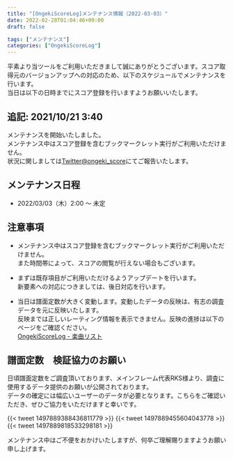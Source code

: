 ```yaml
---
title: "[OngekiScoreLog]メンテナンス情報（2022-03-03）"
date: 2022-02-28T01:04:46+09:00
draft: false

tags: ["メンテナンス"]
categories: ["OngekiScoreLog"]
---
```


平素より当ツールをご利用いただきまして誠にありがとうございます。スコア取得元のバージョンアップへの対応のため、以下のスケジュールでメンテナンスを行います。  
当日は以下の日時までにスコア登録を行いますようお願いいたします。

<!--more-->

<!--
## 追記: 2021/10/22 1:55

メンテナンスを終了いたしました。  
スコア登録ができる状態となっております。

なお、譜面定数に関しましては、すべてリセットを行っております。  
反映までしばらくお待ちください。

メンテナンスにご協力いただきまして誠にありがとうございました。
-->

## 追記: 2021/10/21 3:40

メンテナンスを開始いたしました。  
メンテナンス中はスコア登録を含むブックマークレット実行がご利用いただけません。  
状況に関しましては[Twitter@ongeki_score](https://twitter.com/ongeki_score)にてご報告いたします。

## メンテナンス日程

- 2022/03/03（木）2:00 〜 未定

## 注意事項

- メンテナンス中はスコア登録を含むブックマークレット実行がご利用いただけません。  
また時間帯によって、スコアの閲覧が行えない場合もございます。

- まずは既存項目がご利用いただけるようアップデートを行います。  
新要素への対応につきましては、後日対応を行います。

- 当日は譜面定数が大きく変動します。変動したデータの反映は、有志の調査データを元に反映いたします。  
反映までは正しいレーティング情報を表示できません。反映の進捗は以下のページをご確認ください。  
[OngekiScoreLog - 楽曲リスト](https://ongeki-score.net/music)

## 譜面定数　検証協力のお願い

日頃譜面定数をご調査頂いております、メインフレーム代表RKS様より、調査に使用するデータ提供のお願いが公開されております。  
データの確定には幅広いユーザーのデータが必要となります。こちらをご確認いただき、ぜひご協力をいただけますと幸いです。

{{< tweet 1497889388436811779 >}}
{{< tweet 1497889455604043778 >}}
{{< tweet 1497889818533298181 >}}

メンテナンス中はご不便をおかけいたしますが、何卒ご理解賜りますようお願い申し上げます。
